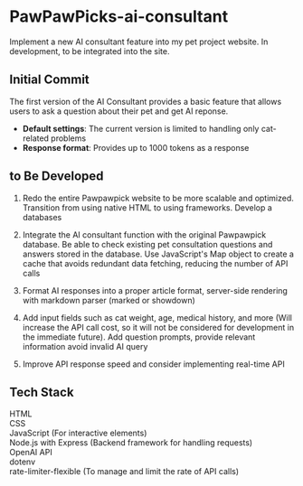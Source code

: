 # PawPawPicks-ai-consultant
Implement a new AI consultant feature into my pet project website. In development, to be integrated into the site.

## Initial Commit
The first version of the AI Consultant provides a basic feature that allows users to ask a question about their pet and get AI reponse.
- **Default settings**: The current version is limited to handling only cat-related problems
- **Response format**: Provides up to 1000 tokens as a response

## to Be Developed
1. Redo the entire Pawpawpick website to be more scalable and optimized. Transition from using native HTML to using frameworks. Develop a databases

2. Integrate the AI consultant function with the original Pawpawpick database. Be able to check existing pet consultation questions and answers stored in the database. Use JavaScript's Map object to create a cache that avoids redundant data fetching, reducing the number of API calls

3. Format AI responses into a proper article format, server-side rendering with markdown parser (marked or showdown)

4. Add input fields such as cat weight, age, medical history, and more (Will increase the API call cost, so it will not be considered for development in the immediate future). Add question prompts, provide relevant information avoid invalid AI query

5. Improve API response speed and consider implementing real-time API

## Tech Stack
HTML <br>
CSS <br>
JavaScript (For interactive elements)<br>
Node.js with Express (Backend framework for handling requests)<br>
OpenAI API<br>
dotenv<br>
rate-limiter-flexible (To manage and limit the rate of API calls)<br>


